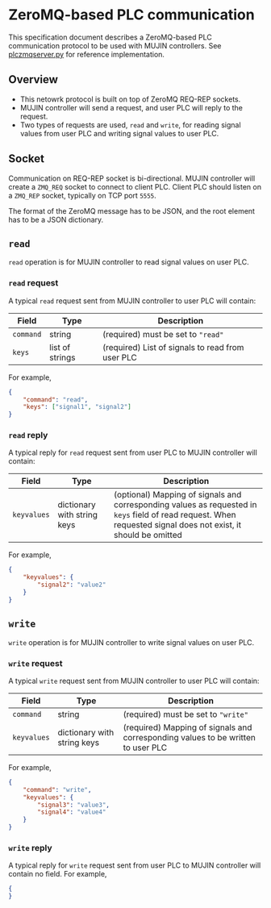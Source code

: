 # ZeroMQ-based PLC communication

This specification document describes a ZeroMQ-based PLC communication protocol to be used with MUJIN controllers. See [plczmqserver.py](python/mujinplc/plczmqserver.py) for reference implementation.

## Overview

- This netowrk protocol is built on top of ZeroMQ REQ-REP sockets.
- MUJIN controller will send a request, and user PLC will reply to the request.
- Two types of requests are used, `read` and `write`, for reading signal values from user PLC and writing signal values to user PLC.

## Socket

Communication on REQ-REP socket is bi-directional. MUJIN controller will create a `ZMQ_REQ` socket to connect to client PLC. Client PLC should listen on a `ZMQ_REP` socket, typically on TCP port `5555`.

The format of the ZeroMQ message has to be JSON, and the root element has to be a JSON dictionary.

## `read`

`read` operation is for MUJIN controller to read signal values on user PLC.

### `read` request

A typical `read` request sent from MUJIN controller to user PLC will contain:

| Field | Type | Description |
| - | - | - |
| `command` | string | (required) must be set to `"read"` |
| `keys` | list of strings | (required) List of signals to read from user PLC |

For example,

```json
{
    "command": "read",
    "keys": ["signal1", "signal2"]
}
```

### `read` reply

A typical reply for `read` request sent from user PLC to MUJIN controller will contain:

| Field | Type | Description |
| - | - | - |
| `keyvalues` | dictionary with string keys | (optional) Mapping of signals and corresponding values as requested in `keys` field of read request. When requested signal does not exist, it should be omitted |

For example,

```json
{
    "keyvalues": {
        "signal2": "value2"
    }
}
```

## `write`

`write` operation is for MUJIN controller to write signal values on user PLC.

### `write` request

A typical `write` request sent from MUJIN controller to user PLC will contain:

| Field | Type | Description |
| - | - | - |
| `command` | string | (required) must be set to `"write"` |
| `keyvalues` | dictionary with string keys | (required) Mapping of signals and corresponding values to be written to user PLC |

For example,

```json
{
    "command": "write",
    "keyvalues": {
        "signal3": "value3",
        "signal4": "value4"
    }
}
```

### `write` reply

A typical reply for `write` request sent from user PLC to MUJIN controller will contain no field. For example,

```json
{
}
```
